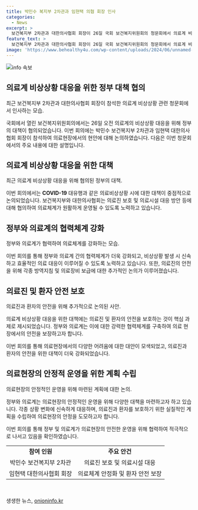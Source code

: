 ```yaml
---
title: 박민수 복지부 2차관과 임현택 의협 회장 인사
categories:
  - News
excerpt: >
  보건복지부 2차관과 대한의사협회 회장이 26일 국회 보건복지위원회의 청문회에서 의료계 비상상황에 대해 논의했다.
feature_text: >
  보건복지부 2차관과 대한의사협회 회장이 26일 국회 보건복지위원회의 청문회에서 의료계 비상상황에 대해 논의했다.
image: 'https://www.behealthy4u.com/wp-content/uploads/2024/06/unnamed-file.png'
---
```


<p><img src="https://www.behealthy4u.com/wp-content/uploads/2024/06/unnamed-file.png" alt="info 속보" /></p>

<h2 data-ke-size="size26">의료계 비상상황 대응을 위한 정부 대책 협의</h2>

<p data-ke-size="size16">최근 보건복지부 2차관과 대한의사협회 회장이 참석한 의료계 비상상황 관련 청문회에서 인사하는 모습.</p>

<p>국회에서 열린 보건복지위원회의에서는 26일 오전 의료계의 비상상황 대응을 위해 정부의 대책이 협의되었습니다. 이번 회의에는 박민수 보건복지부 2차관과 임현택 대한의사협회 회장이 참석하여 의료현장에서의 현안에 대해 논의하였습니다. 다음은 이번 청문회에서의 주요 내용에 대한 설명입니다.</p>

<h2 data-ke-size="size26">의료계 비상상황 대응을 위한 대책</h2>

<p data-ke-size="size16">최근 의료계 비상상황 대응을 위해 협의된 정부의 대책.</p>

<p>이번 회의에서는 <b>COVID-19</b> 대유행과 같은 의료비상상황 시에 대한 대책이 중점적으로 논의되었습니다. 보건복지부와 대한의사협회는 의료진 보호 및 의료시설 대응 방안 등에 대해 협의하여 의료체계가 원활하게 운영될 수 있도록 노력하고 있습니다.</p>

<h2 data-ke-size="size26">정부와 의료계의 협력체계 강화</h2>

<p data-ke-size="size16">정부와 의료계가 협력하여 의료체계를 강화하는 모습.</p>

<p>이번 회의를 통해 정부와 의료계 간의 협력체계가 더욱 강화되고, 비상상황 발생 시 신속하고 효율적인 의료 대응이 이루어질 수 있도록 노력하고 있습니다. 또한, 의료진의 안전을 위해 각종 방역지침 및 의료장비 보급에 대한 추가적인 논의가 이루어졌습니다.</p>

<h2 data-ke-size="size26">의료진 및 환자 안전 보호</h2>

<p data-ke-size="size16">의료진과 환자의 안전을 위해 추가적으로 논의된 사안.</p>

<p>의료계 비상상황 대응을 위한 대책에는 의료진 및 환자의 안전을 보호하는 것이 핵심 과제로 제시되었습니다. 정부와 의료계는 이에 대한 강력한 협력체계를 구축하여 의료 현장에서의 안전을 보장하고자 합니다. </p>

<p>이번 회의를 통해 의료현장에서의 다양한 어려움에 대한 대안이 모색되었고, 의료진과 환자의 안전을 위한 대책이 더욱 강화되었습니다.</p>

<h2 data-ke-size="size26">의료현장의 안정적 운영을 위한 계획 수립</h2>

<p data-ke-size="size16">의료현장의 안정적인 운영을 위해 마련된 계획에 대한 논의.</p>

<p>정부와 의료계는 의료현장의 안정적인 운영을 위해 다양한 대책을 마련하고자 하고 있습니다. 각종 상황 변화에 신속하게 대응하며, 의료진과 환자를 보호하기 위한 실질적인 계획을 수립하여 의료현장의 안정을 도모하고자 합니다.</p>

<p>이번 회의를 통해 정부 및 의료계가 의료현장의 안전한 운영을 위해 협력하여 적극적으로 나서고 있음을 확인하였습니다.</p>

<table>
  <tr>
    <td style="text-align: center; height: 17px;"><b>참여 인원</b></td>
    <td style="text-align: center; height: 17px;"><b>주요 안건</b></td>
  </tr>
  <tr>
    <td style="text-align: center; height: 17px;">박민수 보건복지부 2차관</td>
    <td style="text-align: center; height: 17px;">의료진 보호 및 의료시설 대응</td>
  </tr>
  <tr>
    <td style="text-align: center; height: 17px;">임현택 대한의사협회 회장</td>
    <td style="text-align: center; height: 17px;">의료체계 안정화 및 환자 안전 보장</td>
  </tr>
</table>

<p data-ke-size="size16">&nbsp;</p>
생생한 뉴스, <a href="https://onioninfo.kr" rel="dofollow">onioninfo.kr</a>


